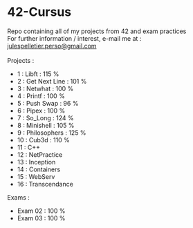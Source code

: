 # 42-Cursus
Repo containing all of my projects from 42 and exam practices <br>
For further information / interest, e-mail me at : julespelletier.perso@gmail.com <br>
<br> Projects : <br>

  - 1 : Libft : 115 % <br>
  - 2 : Get Next Line : 101 % <br>
  - 3 : Netwhat : 100 % <br>
  - 4 : Printf : 100 % <br>
  - 5 : Push Swap : 96 % <br>
  - 6 : Pipex : 100 % <br>
  - 7 : So_Long : 124 % <br>
  - 8 : Minishell : 105 % <br>
  - 9 : Philosophers : 125 % <br>
  - 10 : Cub3d : 110 % <br>
  - 11 : C++ <br>
  - 12 : NetPractice <br>
  - 13 : Inception <br>
  - 14 : Containers <br>
  - 15 : WebServ <br>
  - 16 : Transcendance <br>

Exams : <br>
  - Exam 02 : 100 % <br>
  - Exam 03 : 100 % <br>
